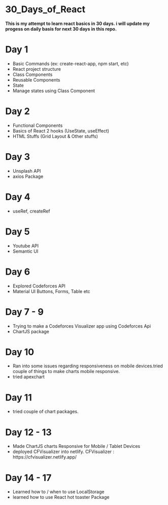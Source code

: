 # 30_Days_of_React

**This is my attempt to learn react basics in 30 days. i will update my progess on daily basis for next 30 days in this repo.**

# Day 1

<ul>
  <li> Basic Commands (ex: create-react-app, npm start, etc) </li>
  <li> React project structure </li>
  <li> Class Components </li>
  <li> Reusable Components </li>
  <li> State </li>
  <li> Manage states using Class Component </li>
</ul>

# Day 2

<ul>
  <li> Functional Components </li>
  <li> Basics of React 2 hooks (UseState, useEffect) </li>
  <li> HTML Stuffs (Grid Layout & Other stuffs) </li>
</ul>

# Day 3

<ul>
  <li> Unsplash API </li>
  <li> axios Package </li>
</ul>

# Day 4

<ul>
  <li> useRef, createRef</li>
</ul>

# Day 5

<ul>
  <li> Youtube API </li>
  <li> Semantic UI </li>
</ul>

# Day 6

<ul>
  <li> Explored Codeforces API </li>
  <li> Material UI Buttons, Forms, Table etc</li>
</ul>

# Day 7 - 9

<ul>
  <li> Trying to make a Codeforces Visualizer app using Codeforces Api </li>
  <li> ChartJS package </li>
</ul>

# Day 10

<ul>
  <li> Ran into some issues regarding responsiveness on mobile devices.tried couple of things to make charts mobile responsive. </li>
  <li> tried apexchart </li>
</ul>

# Day 11

<ul>
  <li> tried couple of chart packages.</li>
</ul>

# Day 12 - 13

<ul> 
   <li> Made ChartJS charts Responsive for Mobile / Tablet Devices </li>
   <li> deployed CFVisualizer into netlify. CFVisualizer : https://cfvisualizer.netlify.app/ </li>
</ul>

# Day 14 - 17
<ul>
  <li> Learned how to / when to use LocalStorage </li>
  <li> learned how to use React hot toaster Package</li>
</ul>